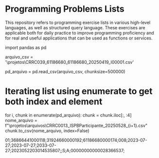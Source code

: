 # Programming Problems Lists
This repository refers to programming exercise lists in various high-level languages, as well as structured query language. These exercises are applicable both for daily practice to improve programming proficiency and for real and useful applications that can be used as functions or services.


import pandas as pd

arquivo_csv = '\\projetos\\CRRC039_61186680_61186680_20250419_I00001.csv'

pd_arquivo = pd.read_csv(arquivo_csv, chunksize=500000)

# Iterating list using enumerate to get both index and element
for i, chunk in enumerate(pd_arquivo):
    chunk = chunk.iloc[:, :4]
    nome_arquivo = f"\\projetos\\arquivos\\CRRC0013_ISPBParticipante_20250528_{i+1}.csv"
    chunk.to_csv(nome_arquivo, index=False)



01;36866441000118;31924660000192;61186680000174;008;2023-07-27;2023-07-27;2033-07-27;2023052203014535807;;S;A;00000000000028366537;
